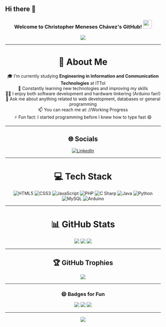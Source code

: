 
<!--
**ChrisMPCH/ChrisMPCH** is a ✨ _special_ ✨ repository because its `README.md` (this file) appears on your GitHub profile.
-->
## Hi there 👋

<h3 align="center">
  Welcome to Christopher Meneses Chávez's GitHub!
  <img src="https://media.giphy.com/media/hvRJCLFzcasrR4ia7z/giphy.gif" width="28">
</h3>

<p align="center">
  <a href="https://github.com/ChrisMPCH">
    <img src="https://readme-typing-svg.herokuapp.com?color=%2336BCF7&center=true&vCenter=true&lines=Hi+there%2C+I'm+Christopher+Meneses;Software+Engineering+Student+at+ITTol;I+love+coding+and+hardware;Always+learning+new+tech!&duration=5000&pause=1000">
  </a>
</p>


---

<div align="center">

# 💫 About Me

🎓 I’m currently studying **Engineering in Information and Communication Technologies** at ITTol  
🌱 Constantly learning new technologies and improving my skills  
👨‍💻 I enjoy both software development and hardware tinkering (Arduino fan!)  
💬 Ask me about anything related to web development, databases or general programming  
📫 You can reach me at: //Working Progress  
⚡ Fun fact: I started programming before I knew how to type fast 😄  

---

## 🌐 Socials
<!-- You can add links to your real social media here -->
[![LinkedIn](https://img.shields.io/badge/LinkedIn-0A66C2?logo=linkedin&logoColor=white)](https://linkedin.com)  
<!-- Add more if you like -->

---

# 💻 Tech Stack
![HTML5](https://img.shields.io/badge/html5-%23E34F26.svg?style=for-the-badge&logo=html5&logoColor=white)
![CSS3](https://img.shields.io/badge/css3-%231572B6.svg?style=for-the-badge&logo=css3&logoColor=white)
![JavaScript](https://img.shields.io/badge/javascript-%23323330.svg?style=for-the-badge&logo=javascript&logoColor=%23F7DF1E)
![PHP](https://img.shields.io/badge/php-%23777BB4.svg?style=for-the-badge&logo=php&logoColor=white)
![C Sharp](https://img.shields.io/badge/C%23-239120.svg?style=for-the-badge&logo=c-sharp&logoColor=white)
![Java](https://img.shields.io/badge/Java-%23ED8B00.svg?style=for-the-badge&logo=java&logoColor=white)
![Python](https://img.shields.io/badge/python-%233776AB.svg?style=for-the-badge&logo=python&logoColor=white)
![MySQL](https://img.shields.io/badge/mysql-%2300f.svg?style=for-the-badge&logo=mysql&logoColor=white)
![Arduino](https://img.shields.io/badge/arduino-%2300979D.svg?style=for-the-badge&logo=arduino&logoColor=white)

---

# 📊 GitHub Stats
![](https://github-readme-stats.vercel.app/api?username=ChrisMPCH&theme=tokyonight&hide_border=false&show_icons=true)
![](https://github-readme-streak-stats.herokuapp.com/?user=ChrisMPCH&theme=tokyonight&hide_border=false)
![](https://github-readme-stats.vercel.app/api/top-langs/?username=ChrisMPCH&theme=tokyonight&layout=compact)

---

## 🏆 GitHub Trophies
![](https://github-profile-trophy.vercel.app/?username=ChrisMPCH&theme=radical&no-bg=true&margin-w=4)

---

### 😄 Badges for Fun
![](http://ForTheBadge.com/images/badges/built-with-love.svg)
![](http://ForTheBadge.com/images/badges/uses-html.svg)
![](http://ForTheBadge.com/images/badges/made-with-python.svg)

---

![](https://komarev.com/ghpvc/?username=ChrisMPCH&label=Profile+Views&color=green)

</div>

